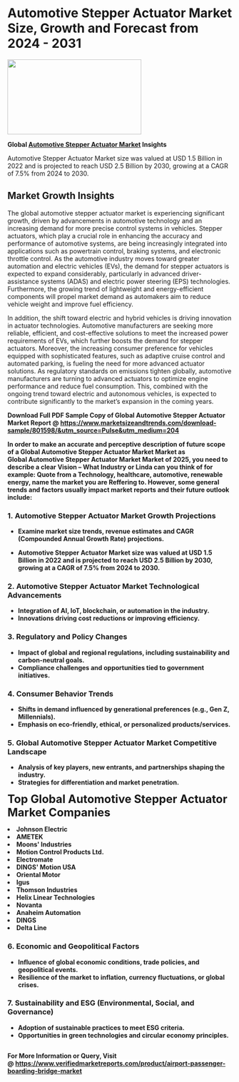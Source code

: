<H1>Automotive Stepper Actuator Market Size, Growth and Forecast from 2024 - 2031</H1><img class="aligncenter size-medium wp-image-584254" src="https://thirdeyenews.in/wp-content/uploads/2024/09/Global-Market-Research-300x168.jpeg" alt="" width="300" height="168" /><p><strong>Global&nbsp;<a href="https://www.marketsizeandtrends.com/download-sample/801598/&amp;utm_source=Pulse&amp;utm_medium=204">Automotive Stepper Actuator Market</a> Insights</strong></p><p>Automotive Stepper Actuator Market size was valued at USD 1.5 Billion in 2022 and is projected to reach USD 2.5 Billion by 2030, growing at a CAGR of 7.5% from 2024 to 2030.</p><p><h2>Market Growth Insights</h2> <p>The global automotive stepper actuator market is experiencing significant growth, driven by advancements in automotive technology and an increasing demand for more precise control systems in vehicles. Stepper actuators, which play a crucial role in enhancing the accuracy and performance of automotive systems, are being increasingly integrated into applications such as powertrain control, braking systems, and electronic throttle control. As the automotive industry moves toward greater automation and electric vehicles (EVs), the demand for stepper actuators is expected to expand considerably, particularly in advanced driver-assistance systems (ADAS) and electric power steering (EPS) technologies. Furthermore, the growing trend of lightweight and energy-efficient components will propel market demand as automakers aim to reduce vehicle weight and improve fuel efficiency.</p> <p><strong></strong></p> <p>In addition, the shift toward electric and hybrid vehicles is driving innovation in actuator technologies. Automotive manufacturers are seeking more reliable, efficient, and cost-effective solutions to meet the increased power requirements of EVs, which further boosts the demand for stepper actuators. Moreover, the increasing consumer preference for vehicles equipped with sophisticated features, such as adaptive cruise control and automated parking, is fueling the need for more advanced actuator solutions. As regulatory standards on emissions tighten globally, automotive manufacturers are turning to advanced actuators to optimize engine performance and reduce fuel consumption. This, combined with the ongoing trend toward electric and autonomous vehicles, is expected to contribute significantly to the market’s expansion in the coming years.</p> <p><strong></p><p><span class=""><strong>Download Full PDF Sample Copy of Global Automotive Stepper Actuator Market Report</strong> @ <a href="https://www.marketsizeandtrends.com/download-sample/801598/&amp;utm_source=Pulse&amp;utm_medium=204" target="_blank">https://www.marketsizeandtrends.com/download-sample/801598/&amp;utm_source=Pulse&amp;utm_medium=204</a></span></p><p>In order to make an accurate and perceptive description of future scope of a Global&nbsp;Automotive Stepper Actuator Market Market as Global&nbsp;Automotive Stepper Actuator Market Market of 2025, you need to describe a clear Vision &ndash; What Industry or Linda can you think of for example: Quote from a Technology, healthcare, automotive, renewable energy, name the market you are Reffering to. However, some general trends and factors usually impact market reports and their future outlook include:</p><h3>1.&nbsp;<strong>Automotive Stepper Actuator Market Growth Projections</strong></h3><ul><li>Examine market size trends, revenue estimates and CAGR (Compounded Annual Growth Rate) projections.</li><li><p>Automotive Stepper Actuator Market size was valued at USD 1.5 Billion in 2022 and is projected to reach USD 2.5 Billion by 2030, growing at a CAGR of 7.5% from 2024 to 2030.</p></li></ul><h3>2.&nbsp;<strong>Automotive Stepper Actuator Market Technological Advancements</strong></h3><ul><li>Integration of AI, IoT, blockchain, or automation in the industry.</li><li>Innovations driving cost reductions or improving efficiency.</li></ul><h3>3.&nbsp;<strong>Regulatory and Policy Changes</strong></h3><ul><li>Impact of global and regional regulations, including sustainability and carbon-neutral goals.</li><li>Compliance challenges and opportunities tied to government initiatives.</li></ul><h3>4.&nbsp;<strong>Consumer Behavior Trends</strong></h3><ul><li>Shifts in demand influenced by generational preferences (e.g., Gen Z, Millennials).</li><li>Emphasis on eco-friendly, ethical, or personalized products/services.</li></ul><h3>5.&nbsp;<strong>Global Automotive Stepper Actuator Market Competitive Landscape</strong></h3><ul><li>Analysis of key players, new entrants, and partnerships shaping the industry.</li><li>Strategies for differentiation and market penetration.</li></ul><p data-pm-slice="1 1 []"><span style="color: inherit; font-family: inherit; font-size: 25px;">Top Global Automotive Stepper Actuator Market Companies</span></p><div class="" data-test-id=""><p><li>Johnson Electric</li><li> AMETEK</li><li> Moons' Industries</li><li> Motion Control Products Ltd.</li><li> Electromate</li><li> DINGS' Motion USA</li><li> Oriental Motor</li><li> Igus</li><li> Thomson Industries</li><li> Helix Linear Technologies</li><li> Novanta</li><li> Anaheim Automation</li><li> DINGS</li><li> Delta Line</li></p></div><h3>6.&nbsp;<strong>Economic and Geopolitical Factors</strong></h3><ul><li>Influence of global economic conditions, trade policies, and geopolitical events.</li><li>Resilience of the market to inflation, currency fluctuations, or global crises.</li></ul><h3>7.&nbsp;<strong>Sustainability and ESG (Environmental, Social, and Governance)</strong></h3><ul><li>Adoption of sustainable practices to meet ESG criteria.</li><li>Opportunities in green technologies and circular economy principles.</li></ul><h2><strong style="font-size: 14px;">For More Information or Query, Visit @&nbsp;</strong><a style="background-color: #ffffff; font-size: 14px;" href="https://www.marketsizeandtrends.com/report/automotive-stepper-actuator-market/" target="_blank">https://www.verifiedmarketreports.com/product/airport-passenger-boarding-bridge-market</a></h2>
